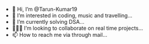 - 👋 Hi, I’m @Tarun-Kumar19
- 👀 I’m interested in coding, music and travelling...
- 📑 I’m currently solving DSA...
- 👨🏻‍💻 I’m looking to collaborate on real time projects...
- 📫 How to reach me via through mail...

<!---
Tarun-Kumar19/Tarun-Kumar19 is a ✨ special ✨ repository because its `README.md` (this file) appears on your GitHub profile.
You can click the Preview link to take a look at your changes.
--->
